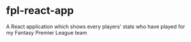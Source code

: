 # fpl-react-app
A React application which shows every players' stats who have played for my Fantasy Premier League team
